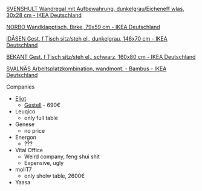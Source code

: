 [SVENSHULT Wandregal mit Aufbewahrung, dunkelgrau/Eicheneff wlas, 30x28 cm - IKEA Deutschland](https://www.ikea.com/de/de/p/svenshult-wandregal-mit-aufbewahrung-dunkelgrau-eicheneff-wlas-40417737/)

[NORBO Wandklapptisch, Birke, 79x59 cm - IKEA Deutschland](https://www.ikea.com/de/de/p/norbo-wandklapptisch-birke-80091713/)

[IDÅSEN Gest. f Tisch sitz/steh el., dunkelgrau, 146x70 cm - IKEA Deutschland](https://www.ikea.com/de/de/p/idasen-gest-f-tisch-sitz-steh-el-dunkelgrau-00320723/)

[BEKANT Gest. f Tisch sitz/steh el., schwarz, 160x80 cm - IKEA Deutschland](https://www.ikea.com/de/de/p/bekant-gest-f-tisch-sitz-steh-el-schwarz-50255254/)

[SVALNÄS Arbeitsplatzkombination, wandmont. - Bambus - IKEA Deutschland](https://www.ikea.com/de/de/p/svalnaes-arbeitsplatzkombination-wandmont-bambus-s09184448/)

Companies

- [Eliot](https://eliotfurniture.com/)
   - [Gestell](https://eliotfurniture.com/collections/eliot-kaufen/products/schreibtisch-hohenverstellbar-nur-gestell-schwarz) - 690€
- Leuqico
   - only full table
- Genese
   - no price
- Energon
   - ???
- Vital Office
   - Weird company, feng shui shit
   - Expensive, ugly
- mollT7
   - only sholw table, 2600€
- Yaasa



